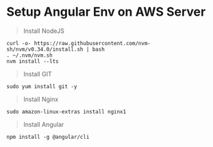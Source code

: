 # Setup Angular Env on AWS Server 
> Install NodeJS
```
curl -o- https://raw.githubusercontent.com/nvm-sh/nvm/v0.34.0/install.sh | bash
. ~/.nvm/nvm.sh
nvm install --lts
```

> Install GIT
```
sudo yum install git -y
```

> Install Nginx
```
sudo amazon-linux-extras install nginx1
```

> Install Angular
```
npm install -g @angular/cli
```


